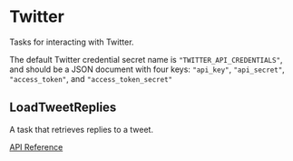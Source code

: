 # Twitter

Tasks for interacting with Twitter.

The default Twitter credential secret name is `"TWITTER_API_CREDENTIALS"`, and should be a JSON document with four keys: `"api_key"`, `"api_secret"`, `"access_token"`, and `"access_token_secret"`

## LoadTweetReplies <Badge text="task"/>

A task that retrieves replies to a tweet.

[API Reference](/api/unreleased/tasks/twitter.html#prefect-tasks-twitter-twitter-LoadTweetReplies)
